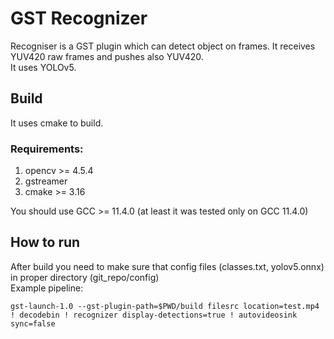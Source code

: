 # GST Recognizer
Recogniser is a GST plugin which can detect object on frames. It receives YUV420 raw frames and pushes also YUV420.  
It uses YOLOv5.  

## Build
It uses cmake to build.
### Requirements:
1. opencv >= 4.5.4  
2. gstreamer  
3. cmake >= 3.16

You should use GCC >= 11.4.0 (at least it was tested only on GCC 11.4.0)  

## How to run
After build you need to make sure that config files (classes.txt, yolov5.onnx) in proper directory (git_repo/config)  
Example pipeline:  
```
gst-launch-1.0 --gst-plugin-path=$PWD/build filesrc location=test.mp4 ! decodebin ! recognizer display-detections=true ! autovideosink sync=false
```